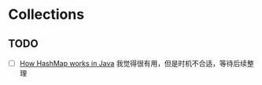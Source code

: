 # Collections

## TODO

- [ ] [How HashMap works in Java](https://javainterviewpoint.com/hashmap-works-internally-java/) 我觉得很有用，但是时机不合适，等待后续整理
